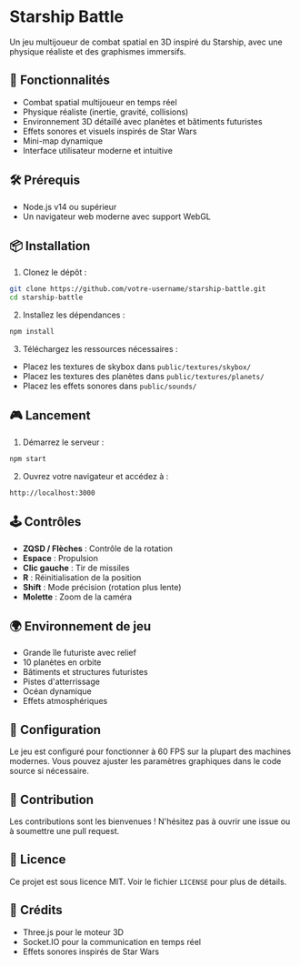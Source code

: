# Starship Battle

Un jeu multijoueur de combat spatial en 3D inspiré du Starship, avec une physique réaliste et des graphismes immersifs.

## 🚀 Fonctionnalités

- Combat spatial multijoueur en temps réel
- Physique réaliste (inertie, gravité, collisions)
- Environnement 3D détaillé avec planètes et bâtiments futuristes
- Effets sonores et visuels inspirés de Star Wars
- Mini-map dynamique
- Interface utilisateur moderne et intuitive

## 🛠 Prérequis

- Node.js v14 ou supérieur
- Un navigateur web moderne avec support WebGL

## 📦 Installation

1. Clonez le dépôt :
```bash
git clone https://github.com/votre-username/starship-battle.git
cd starship-battle
```

2. Installez les dépendances :
```bash
npm install
```

3. Téléchargez les ressources nécessaires :
- Placez les textures de skybox dans `public/textures/skybox/`
- Placez les textures des planètes dans `public/textures/planets/`
- Placez les effets sonores dans `public/sounds/`

## 🎮 Lancement

1. Démarrez le serveur :
```bash
npm start
```

2. Ouvrez votre navigateur et accédez à :
```
http://localhost:3000
```

## 🕹 Contrôles

- **ZQSD / Flèches** : Contrôle de la rotation
- **Espace** : Propulsion
- **Clic gauche** : Tir de missiles
- **R** : Réinitialisation de la position
- **Shift** : Mode précision (rotation plus lente)
- **Molette** : Zoom de la caméra

## 🌍 Environnement de jeu

- Grande île futuriste avec relief
- 10 planètes en orbite
- Bâtiments et structures futuristes
- Pistes d'atterrissage
- Océan dynamique
- Effets atmosphériques

## 🔧 Configuration

Le jeu est configuré pour fonctionner à 60 FPS sur la plupart des machines modernes. Vous pouvez ajuster les paramètres graphiques dans le code source si nécessaire.

## 🤝 Contribution

Les contributions sont les bienvenues ! N'hésitez pas à ouvrir une issue ou à soumettre une pull request.

## 📝 Licence

Ce projet est sous licence MIT. Voir le fichier `LICENSE` pour plus de détails.

## 🙏 Crédits

- Three.js pour le moteur 3D
- Socket.IO pour la communication en temps réel
- Effets sonores inspirés de Star Wars